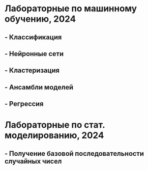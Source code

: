# Лабораторные по машинному обучению, 2024 
## - Классификация
## - Нейронные сети
## - Кластеризация
## - Ансамбли моделей
## - Регрессия

# Лабораторные по стат. моделированию, 2024
## - Получение базовой последовательности случайных чисел

